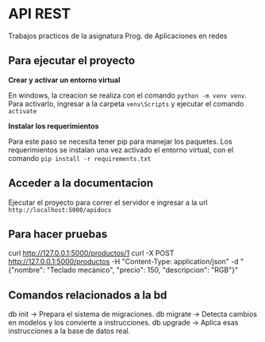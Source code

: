 # API REST 
Trabajos practicos de la asignatura Prog. de Aplicaciones en redes 

## Para ejecutar el proyecto 
**Crear y activar un entorno virtual**

En windows, la creacion se realiza con el comando `python -m venv venv`.
Para activarlo, ingresar a la carpeta `venv\Scripts` y ejecutar el comando `activate`

**Instalar los requerimientos**

Para este paso se necesita tener pip para manejar los paquetes.
Los requerimientos se instalan una vez activado el entorno virtual, con el comando `pip install -r requirements.txt`

## Acceder a la documentacion 
Ejecutar el proyecto para correr el servidor e ingresar a la url `http://localhost:5000/apidocs`

## Para hacer pruebas 
curl http://127.0.0.1:5000/productos/1
curl -X POST http://127.0.0.1:5000/productos -H "Content-Type: application/json" -d "{\"nombre\": \"Teclado mecánico\", \"precio\": 150, \"descripcion\": \"RGB\"}"

## Comandos relacionados a la bd 
db init     → Prepara el sistema de migraciones.
db migrate  → Detecta cambios en modelos y los convierte a instrucciones.
db upgrade  → Aplica esas instrucciones a la base de datos real.

